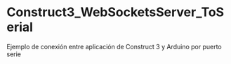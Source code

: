 # Construct3_WebSocketsServer_ToSerial
Ejemplo de conexión entre aplicación de Construct 3 y Arduino por puerto serie
